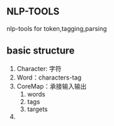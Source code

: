NLP-TOOLS
---
nlp-tools for token,tagging,parsing

basic structure
---
1. Character: 字符 
2. Word：characters-tag
3. CoreMap：承接输入输出
    1. words
    2. tags
    3. targets
4. 